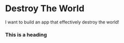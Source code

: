 # Destroy The World
I want to build an app that effectively destroy the world!


### This is a heading
